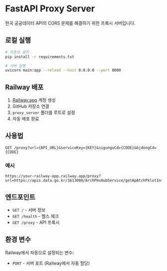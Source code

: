 # FastAPI Proxy Server

한국 공공데이터 API의 CORS 문제를 해결하기 위한 프록시 서버입니다.

## 로컬 실행

```bash
# 의존성 설치
pip install -r requirements.txt

# 서버 실행
uvicorn main:app --reload --host 0.0.0.0 --port 8000
```

## Railway 배포

1. [Railway.app](https://railway.app) 계정 생성
2. GitHub 저장소 연결
3. `proxy_server` 폴더를 루트로 설정
4. 자동 배포 완료

## 사용법

```
GET /proxy?url={API_URL}&serviceKey={KEY}&sigunguCd={CODE}&bjdongCd={CODE}
```

### 예시
```
https://your-railway-app.railway.app/proxy?url=https://apis.data.go.kr/1613000/ArchPmsHubService/getApAtchPklotInfo&serviceKey=YOUR_KEY&sigunguCd=11440&bjdongCd=10300
```

## 엔드포인트

- `GET /` - 서버 정보
- `GET /health` - 헬스 체크
- `GET /proxy` - API 프록시

## 환경 변수

Railway에서 자동으로 설정되는 변수:
- `PORT` - 서버 포트 (Railway에서 자동 할당)